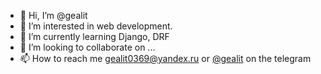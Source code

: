 - 👋 Hi, I’m @gealit
- 👀 I’m interested in web development.
- 🌱 I’m currently learning Django, DRF
- 💞️ I’m looking to collaborate on ...
- 📫 How to reach me gealit0369@yandex.ru or [@gealit](https://t.me/gealit) on the telegram

<!---
gealit/gealit is a ✨ special ✨ repository because its `README.md` (this file) appears on your GitHub profile.
You can click the Preview link to take a look at your changes.
--->
